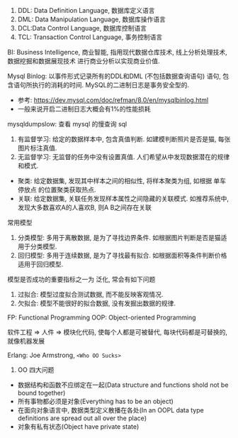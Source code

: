 1. DDL: Data Definition Language, 数据库定义语言
2. DML: Data Manipulation Language, 数据库操作语言
3. DCL:Data Control Language, 数据库控制语言
4. TCL: Transaction Control Language, 事务控制语言


BI: Business Intelligence, 商业智能, 指用现代数据仓库技术, 线上分析处理技术, 数据挖掘和数据展现技术 进行商业分析以实现商业价值.


Mysql Binlog: 以事件形式记录所有的DDL和DML (不包括数据查询语句) 语句, 包含语句所执行的消耗的时间. MySQL的二进制日志是事务安全型的.
- 参考: https://dev.mysql.com/doc/refman/8.0/en/mysqlbinlog.html
- 一般来说开启二进制日志大概会有1%的性能损耗

mysqldumpslow: 查看 mysql 的慢查询 sql

1. 有监督学习: 给定的数据样本中, 包含真值判断. 如建模判断照片是否是猫, 每张图片标注真值.
2. 无监督学习: 无监督的任务中没有设置真值. 人们希望从中发现数据潜在的规律和模式.
  - 聚类: 给定数据集, 发现其中样本之间的相似性, 将样本聚类为组, 如根据 单车停放点 的位置聚类获取热点.
  - 关联: 给定数据集, 关联任务发现样本属性之间隐藏的关联模式. 如推荐系统中, 发现大多数喜欢A的人喜欢B, 则A B之间存在关联

常用模型
1. 分类模型: 多用于离散数据, 是为了寻找边界条件. 如根据图片判断是否是猫适用于分类模型.
2. 回归模型: 多用于连续数据, 是为了寻找最有拟合. 如根据面积等条件判断价格适用于回归模型.

模型是否成功的重要指标之一为 泛化, 常会有如下问题
1. 过拟合: 模型过度拟合测试数据, 而不能反映客观情况.
2. 欠拟合: 模型不能很好的拟合数据, 没有发掘出数据的规律.

FP: Functional Programming
OOP: Object-oriented Programming

软件工程 => 人件 => 模块化代码, 使每个人都是可被替代, 每块代码都是可替换的, 就像机器发展

Erlang: Joe Armstrong, `<Who OO Sucks>`
1. OO 四大问题
  - 数据结构和函数不应绑定在一起(Data structure and functions shold not be bound together)
  - 所有事物都必须是对象(Everything has to be an object)
  - 在面向对象语言中, 数据类型定义散播在各处(In an OOPL data type definitions are spread out all over the place)
  - 对象有私有状态(Object have private state)
